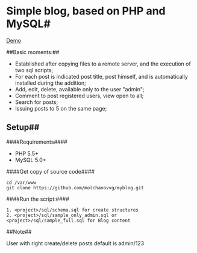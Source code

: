 # Simple blog, based on PHP and MySQL#
[Demo](http://myblog.molchanov.site)


##Basic moments:##
- Established after copying files to a remote server, and the execution of two sql scripts;
- For each post is indicated post title, post himself, and is automatically installed during the addition;
- Add, edit, delete, available only to the user "admin";
- Comment to post registered users, view open to all;
- Search for posts;
- Issuing posts to 5 on the same page;

## Setup##

####Requirements####
- PHP 5.5+
- MySQL 5.0+

####Get copy of source code####
```
cd /var/www
git clone https://github.com/molchanovvg/myblog.git
```
####Run the script:####
```
1. <project>/sql/schema.sql for create structures
2. <project>/sql/sample_only_admin.sql or <project>/sql/sample_full.sql for Blog content
```
##Note##

User with right create/delete posts default is admin/123
